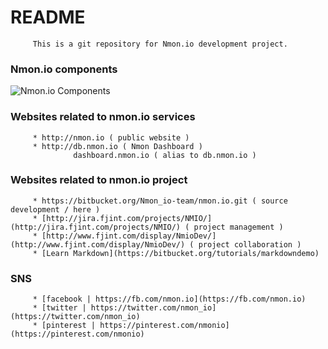 # README #

         This is a git repository for Nmon.io development project.

### Nmon.io components ###
![Nmon.io Components](http://www.fjplant.com/nmon.io/images/nmon-io-components.png "Nmon.io Components")

### Websites related to nmon.io services ###
         * http://nmon.io ( public website )
         * http://db.nmon.io ( Nmon Dashboard )
                  dashboard.nmon.io ( alias to db.nmon.io )

### Websites related to nmon.io project ###
         * https://bitbucket.org/Nmon_io-team/nmon.io.git ( source development / here )
         * [http://jira.fjint.com/projects/NMIO/](http://jira.fjint.com/projects/NMIO/) ( project management )
         * [http://www.fjint.com/display/NmioDev/](http://www.fjint.com/display/NmioDev/) ( project collaboration )
         * [Learn Markdown](https://bitbucket.org/tutorials/markdowndemo)

### SNS ###
         * [facebook | https://fb.com/nmon.io](https://fb.com/nmon.io)
         * [twitter | https://twitter.com/nmon_io](https://twitter.com/nmon_io)
         * [pinterest | https://pinterest.com/nmonio](https://pinterest.com/nmonio)